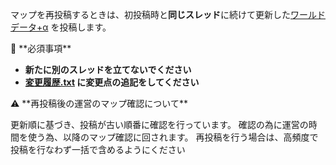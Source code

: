 マップを再投稿するときは、初投稿時と**同じスレッド**に続けて更新した[ワールドデータ+α](https://www.notion.so/c57fa8580d9b46128e79da8077509fc8?pvs=21) を投稿します。

<aside>
🚫 **必須事項**

- **新たに別のスレッドを立てないでください**
- **[変更履歴.txt](https://www.notion.so/txt-ebb4af86373c4c5ebeedf9cbbd535477?pvs=21) に変更点の追記をしてください**
</aside>

<aside>
⚠️ **再投稿後の運営のマップ確認について**

更新順に基づき、投稿が古い順番に確認を行っています。
確認の為に運営の時間を使う為、以降のマップ確認に回されます。
再投稿を行う場合は、高頻度で投稿を行なわず一括で含めるようにください

</aside>
